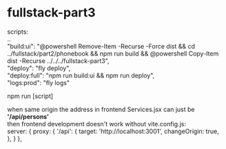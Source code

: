 # fullstack-part3
scripts:  
..  
"build:ui": "@powershell Remove-Item -Recurse -Force dist && cd ../fullstack/part2/phonebook && npm run build && @powershell Copy-Item dist -Recurse ../../../fullstack-part3",  
"deploy": "fly deploy",  
"deploy:full": "npm run build:ui && npm run deploy",      
"logs:prod": "fly logs"  

npm run [script]

when same origin the address in frontend Services.jsx can just be **'/api/persons'**  
then frontend development doesn't work without vite.config.js:  
  server: {
    proxy: {
      '/api': {
        target: 'http://localhost:3001',
        changeOrigin: true,
      },
    }
  },
